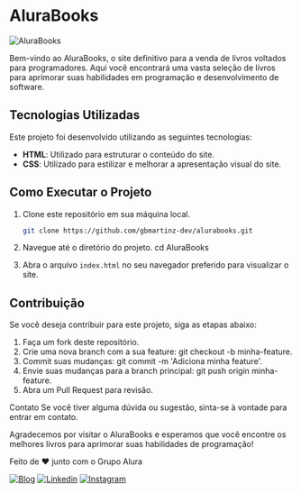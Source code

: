 # AluraBooks

![AluraBooks](https://github.com/user-attachments/assets/9c998ea8-2165-4d8d-a5ec-87fa68b78c27)

Bem-vindo ao AluraBooks, o site definitivo para a venda de livros voltados para programadores. Aqui você encontrará uma vasta seleção de livros para aprimorar suas habilidades em programação e desenvolvimento de software.

## Tecnologias Utilizadas

Este projeto foi desenvolvido utilizando as seguintes tecnologias:

- **HTML**: Utilizado para estruturar o conteúdo do site.
- **CSS**: Utilizado para estilizar e melhorar a apresentação visual do site.

## Como Executar o Projeto

1. Clone este repositório em sua máquina local.
   ```bash
   git clone https://github.com/gbmartinz-dev/alurabooks.git

2. Navegue até o diretório do projeto.
    cd AluraBooks

3. Abra o arquivo `index.html` no seu navegador preferido para visualizar o site.

## Contribuição
Se você deseja contribuir para este projeto, siga as etapas abaixo:

1. Faça um fork deste repositório.
2. Crie uma nova branch com a sua feature: git checkout -b minha-feature.
3. Commit suas mudanças: git commit -m 'Adiciona minha feature'.
4. Envie suas mudanças para a branch principal: git push origin minha-feature.
5. Abra um Pull Request para revisão.

Contato
Se você tiver alguma dúvida ou sugestão, sinta-se à vontade para entrar em contato.

Agradecemos por visitar o AluraBooks e esperamos que você encontre os melhores livros para aprimorar suas habilidades de programação!

Feito de ❤️ junto com o Grupo Alura

[![Blog](https://img.shields.io/website?label=gabrielmartinz-dev.com&style=for-the-badge&url=https://my-portfolio-alpha-lake-67.vercel.app/)](https://my-portfolio-alpha-lake-67.vercel.app/) [![Linkedin](https://img.shields.io/badge/LinkedIn-0077B5?style=for-the-badge&logo=linkedin&logoColor=white])](https://www.linkedin.com/in/gabriel-martins-a72506186/) [![Instagram](https://img.shields.io/badge/Instagram-E4405F?style=for-the-badge&logo=instagram&logoColor=white)](https://www.instagram.com/gabriel.martins043/)